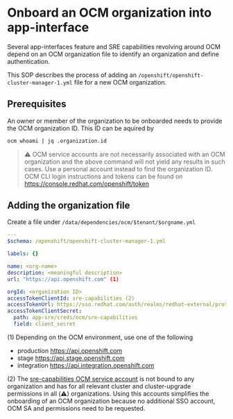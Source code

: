 # Onboard an OCM organization into app-interface

Several app-interfaces feature and SRE capabilities revolving around OCM depend on an OCM organization file to identify an organization and define authentication.

This SOP describes the process of adding an `/openshift/openshift-cluster-manager-1.yml` file for a new OCM organization.

## Prerequisites

An owner or member of the organization to be onboarded needs to provide the OCM organization ID. This ID can be aquired by

```sh
ocm whoami | jq .organization.id
```

> ⚠️  OCM service accounts are not necessarily associated with an OCM organization and the above command will not yield any results in such cases. Use a personal account instead to find the organization ID. OCM CLI login instructions and tokens can be found on <https://console.redhat.com/openshift/token>

## Adding the organization file

Create a file under `/data/dependencies/ocm/$tenant/$orgname.yml`

```yaml
---
$schema: /openshift/openshift-cluster-manager-1.yml

labels: {}

name: <org-name>
description: <meaningful description>
url: "https://api.openshift.com" (1)

orgId: <organization ID>
accessTokenClientId: sre-capabilities (2)
accessTokenUrl: https://sso.redhat.com/auth/realms/redhat-external/protocol/openid-connect/token
accessTokenClientSecret:
  path: app-sre/creds/ocm/sre-capabilities
  field: client_secret
```

(1) Depending on the OCM environment, use one of the following

* production <https://api.openshift.com>
* stage <https://api.stage.openshift.com>
* integration <https://api.integration.openshift.com>

(2) The [sre-capabilities OCM service account](https://gitlab.cee.redhat.com/service/ocm-resources/-/blob/master/data/uhc-production/users/service-account-sre-capabilities.yaml) is not bound to any organization and has for all relevant cluster and cluster-upgrade permissions in all (⚠️) organizations. Using this accounts simplifies the onboarding of an OCM organization because no additional SSO account, OCM SA and permissions need to be requested.
